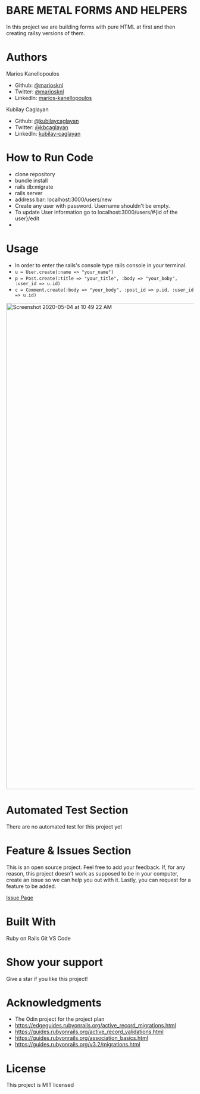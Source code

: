# BARE METAL FORMS AND HELPERS

In this project we are building forms with pure HTML at first and then creating railsy versions of them.

# Authors

Marios Kanellopoulos
- Github: [@mariosknl](https://github.com/mariosknl)
- Twitter: [@mariosknl](https://twitter.com/MariosKnl)
- Linkedln: [marios-kanellopoulos](https://www.linkedin.com/in/marios-kanellopoulos)

Kubilay Caglayan
- Github: [@kubilaycaglayan](https://github.com/kubilaycaglayan)
- Twitter: [@kbcaglayan](https://twitter.com/kbcaglayan)
- Linkedln: [kubilay-caglayan](https://www.linkedin.com/in/kubilaycaglayan/)

# How to Run Code
- clone repository
- bundle install
- rails db:migrate
- rails server
- address bar: localhost:3000/users/new
- Create any user with password. Username shouldn't be empty.
- To update User information go to localhost:3000/users/#{id of the user}/edit
- 

# Usage 
- In order to enter the rails's console type rails console in your terminal.
- `u = User.create(:name => "your_name")`
- `p = Post.create(:title => "your_title", :body => "your_boby", :user_id => u.id)`
- `c = Comment.create(:body => "your_body", :post_id => p.id, :user_id => u.id)`

<img width="1307" alt="Screenshot 2020-05-04 at 10 49 22 AM" src="https://user-images.githubusercontent.com/50610396/80947602-2d9f2900-8df9-11ea-9856-f042c72a471f.png">

# Automated Test Section
There are no automated test for this project yet

# Feature & Issues Section
This is an open source project. Feel free to add your feedback. If, for any reason, this project doesn't work as supposed to be in your computer, create an issue so we can help you out with it. Lastly, you can request for a feature to be added.

[Issue Page](https://github.com/kubilaycaglayan/Building-With-Active-Record/issues)

# Built With

Ruby on Rails
Git
VS Code

# Show your support
Give a star if you like this project!

# Acknowledgments
- The Odin project for the project plan
- https://edgeguides.rubyonrails.org/active_record_migrations.html
- https://guides.rubyonrails.org/active_record_validations.html
- https://guides.rubyonrails.org/association_basics.html
- https://guides.rubyonrails.org/v3.2/migrations.html

# License
This project is MIT licensed
